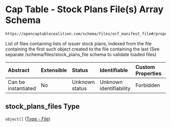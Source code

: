 # Cap Table - Stock Plans File(s) Array Schema

```txt
https://opencaptablecoalition.com/schema/files/ocf_manifest_file#/properties/stock_plans_files
```

List of files containing lists of issuer stock plans, indexed from the file containing the first such object created to the file containing the last (See separate /schema/files/stock_plans_file schema to validate loaded files)

| Abstract            | Extensible | Status         | Identifiable            | Custom Properties | Additional Properties | Access Restrictions | Defined In                                                                                            |
| :------------------ | :--------- | :------------- | :---------------------- | :---------------- | :-------------------- | :------------------ | :---------------------------------------------------------------------------------------------------- |
| Can be instantiated | No         | Unknown status | Unknown identifiability | Forbidden         | Allowed               | none                | [OCFManifestFile.schema.json*](../../schema/files/OCFManifestFile.schema.json "open original schema") |

## stock_plans_files Type

`object[]` ([Type - File](ocfmanifestfile-properties-cap-table---stock-plans-files-array-type---file.md))

